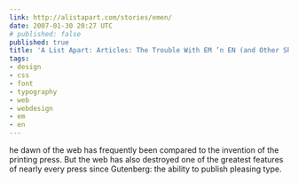 ```yaml
---
link: http://alistapart.com/stories/emen/
date: 2007-01-30 20:27 UTC
# published: false
published: true
title: 'A List Apart: Articles: The Trouble With EM ’n EN (and Other Shady Characters)'
tags:
- design
- css
- font
- typography
- web
- webdesign
- em
- en
---
```


he dawn of the web has frequently been compared to the invention of the printing press. But the web has also destroyed one of the greatest features of nearly every press since Gutenberg: the ability to publish pleasing type.
